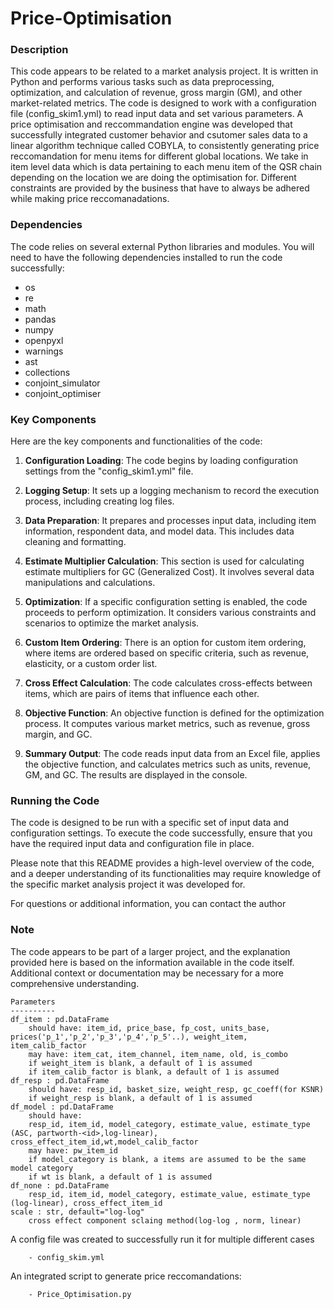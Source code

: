 # Price-Optimisation

### Description
This code appears to be related to a market analysis project. It is written in Python and performs various tasks such as data preprocessing, optimization, and calculation of revenue, gross margin (GM), and other market-related metrics. The code is designed to work with a configuration file (config_skim1.yml) to read input data and set various parameters. A price optimisation and reccommandation engine was developed that successfully integrated customer behavior and csutomer sales data to a linear algorithm technique called COBYLA, to consistently generating price reccomandation for menu items for different global locations. We take in item level data which is data pertaining to each menu item of the QSR chain depending on the location we are doing the optimisation for. Different constraints are provided by the business that have to always be adhered while making price reccomanadations. 


### Dependencies
The code relies on several external Python libraries and modules. You will need to have the following dependencies installed to run the code successfully:
- os
- re
- math
- pandas
- numpy
- openpyxl
- warnings
- ast
- collections
- conjoint_simulator
- conjoint_optimiser

### Key Components
Here are the key components and functionalities of the code:

1. **Configuration Loading**: The code begins by loading configuration settings from the "config_skim1.yml" file.

2. **Logging Setup**: It sets up a logging mechanism to record the execution process, including creating log files.

3. **Data Preparation**: It prepares and processes input data, including item information, respondent data, and model data. This includes data cleaning and formatting.

4. **Estimate Multiplier Calculation**: This section is used for calculating estimate multipliers for GC (Generalized Cost). It involves several data manipulations and calculations.

5. **Optimization**: If a specific configuration setting is enabled, the code proceeds to perform optimization. It considers various constraints and scenarios to optimize the market analysis.

6. **Custom Item Ordering**: There is an option for custom item ordering, where items are ordered based on specific criteria, such as revenue, elasticity, or a custom order list.

7. **Cross Effect Calculation**: The code calculates cross-effects between items, which are pairs of items that influence each other.

8. **Objective Function**: An objective function is defined for the optimization process. It computes various market metrics, such as revenue, gross margin, and GC.

9. **Summary Output**: The code reads input data from an Excel file, applies the objective function, and calculates metrics such as units, revenue, GM, and GC. The results are displayed in the console.

### Running the Code
The code is designed to be run with a specific set of input data and configuration settings. To execute the code successfully, ensure that you have the required input data and configuration file in place.

Please note that this README provides a high-level overview of the code, and a deeper understanding of its functionalities may require knowledge of the specific market analysis project it was developed for.

For questions or additional information, you can contact the author 

### Note
The code appears to be part of a larger project, and the explanation provided here is based on the information available in the code itself. Additional context or documentation may be necessary for a more comprehensive understanding.

    Parameters
    ----------
    df_item : pd.DataFrame
        should have: item_id, price_base, fp_cost, units_base, prices('p_1','p_2','p_3','p_4','p_5'..), weight_item, item_calib_factor
        may have: item_cat, item_channel, item_name, old, is_combo
        if weight_item is blank, a default of 1 is assumed
        if item_calib_factor is blank, a default of 1 is assumed
    df_resp : pd.DataFrame
        should have: resp_id, basket_size, weight_resp, gc_coeff(for KSNR)
        if weight_resp is blank, a default of 1 is assumed
    df_model : pd.DataFrame
        should have:
        resp_id, item_id, model_category, estimate_value, estimate_type (ASC, partworth-<id>,log-linear),     
    cross_effect_item_id,wt,model_calib_factor
        may have: pw_item_id
        if model_category is blank, a items are assumed to be the same model category
        if wt is blank, a default of 1 is assumed
    df_none : pd.DataFrame
        resp_id, item_id, model_category, estimate_value, estimate_type (log-linear), cross_effect_item_id
    scale : str, default="log-log"
        cross effect component sclaing method(log-log , norm, linear)

A config file was created to successfully run it for multiple different cases 

        - config_skim.yml

An integrated script to generate price reccomandations:

        - Price_Optimisation.py 
